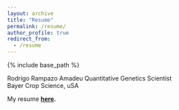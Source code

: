 ```yaml
---
layout: archive
title: "Resume"
permalink: /resume/
author_profile: true
redirect_from:
  - /resume
---
```


{% include base_path %}

Rodrigo Rampazo Amadeu
Quantitative Genetics Scientist  
Bayer Crop Science, uSA  

My resume **[here](https://github.com/rramadeu/cv/raw/master/CVAmadeu.pdf).**
